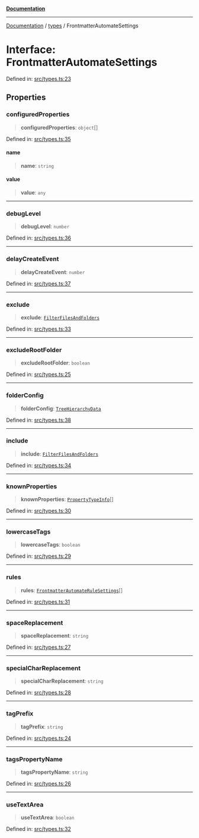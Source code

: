 [**Documentation**](../../README.md)

***

[Documentation](../../README.md) / [types](../README.md) / FrontmatterAutomateSettings

# Interface: FrontmatterAutomateSettings

Defined in: [src/types.ts:23](https://github.com/Christian-Me/folder-to-tags-plugin/blob/a733ed2c2245ed051659b6c3e9c71ef47c30835a/src/types.ts#L23)

## Properties

### configuredProperties

> **configuredProperties**: `object`[]

Defined in: [src/types.ts:35](https://github.com/Christian-Me/folder-to-tags-plugin/blob/a733ed2c2245ed051659b6c3e9c71ef47c30835a/src/types.ts#L35)

#### name

> **name**: `string`

#### value

> **value**: `any`

***

### debugLevel

> **debugLevel**: `number`

Defined in: [src/types.ts:36](https://github.com/Christian-Me/folder-to-tags-plugin/blob/a733ed2c2245ed051659b6c3e9c71ef47c30835a/src/types.ts#L36)

***

### delayCreateEvent

> **delayCreateEvent**: `number`

Defined in: [src/types.ts:37](https://github.com/Christian-Me/folder-to-tags-plugin/blob/a733ed2c2245ed051659b6c3e9c71ef47c30835a/src/types.ts#L37)

***

### exclude

> **exclude**: [`FilterFilesAndFolders`](FilterFilesAndFolders.md)

Defined in: [src/types.ts:33](https://github.com/Christian-Me/folder-to-tags-plugin/blob/a733ed2c2245ed051659b6c3e9c71ef47c30835a/src/types.ts#L33)

***

### excludeRootFolder

> **excludeRootFolder**: `boolean`

Defined in: [src/types.ts:25](https://github.com/Christian-Me/folder-to-tags-plugin/blob/a733ed2c2245ed051659b6c3e9c71ef47c30835a/src/types.ts#L25)

***

### folderConfig

> **folderConfig**: [`TreeHierarchyData`](../../uiTreeHierarchySortableSettings/type-aliases/TreeHierarchyData.md)

Defined in: [src/types.ts:38](https://github.com/Christian-Me/folder-to-tags-plugin/blob/a733ed2c2245ed051659b6c3e9c71ef47c30835a/src/types.ts#L38)

***

### include

> **include**: [`FilterFilesAndFolders`](FilterFilesAndFolders.md)

Defined in: [src/types.ts:34](https://github.com/Christian-Me/folder-to-tags-plugin/blob/a733ed2c2245ed051659b6c3e9c71ef47c30835a/src/types.ts#L34)

***

### knownProperties

> **knownProperties**: [`PropertyTypeInfo`](../type-aliases/PropertyTypeInfo.md)[]

Defined in: [src/types.ts:30](https://github.com/Christian-Me/folder-to-tags-plugin/blob/a733ed2c2245ed051659b6c3e9c71ef47c30835a/src/types.ts#L30)

***

### lowercaseTags

> **lowercaseTags**: `boolean`

Defined in: [src/types.ts:29](https://github.com/Christian-Me/folder-to-tags-plugin/blob/a733ed2c2245ed051659b6c3e9c71ef47c30835a/src/types.ts#L29)

***

### rules

> **rules**: [`FrontmatterAutomateRuleSettings`](FrontmatterAutomateRuleSettings.md)[]

Defined in: [src/types.ts:31](https://github.com/Christian-Me/folder-to-tags-plugin/blob/a733ed2c2245ed051659b6c3e9c71ef47c30835a/src/types.ts#L31)

***

### spaceReplacement

> **spaceReplacement**: `string`

Defined in: [src/types.ts:27](https://github.com/Christian-Me/folder-to-tags-plugin/blob/a733ed2c2245ed051659b6c3e9c71ef47c30835a/src/types.ts#L27)

***

### specialCharReplacement

> **specialCharReplacement**: `string`

Defined in: [src/types.ts:28](https://github.com/Christian-Me/folder-to-tags-plugin/blob/a733ed2c2245ed051659b6c3e9c71ef47c30835a/src/types.ts#L28)

***

### tagPrefix

> **tagPrefix**: `string`

Defined in: [src/types.ts:24](https://github.com/Christian-Me/folder-to-tags-plugin/blob/a733ed2c2245ed051659b6c3e9c71ef47c30835a/src/types.ts#L24)

***

### tagsPropertyName

> **tagsPropertyName**: `string`

Defined in: [src/types.ts:26](https://github.com/Christian-Me/folder-to-tags-plugin/blob/a733ed2c2245ed051659b6c3e9c71ef47c30835a/src/types.ts#L26)

***

### useTextArea

> **useTextArea**: `boolean`

Defined in: [src/types.ts:32](https://github.com/Christian-Me/folder-to-tags-plugin/blob/a733ed2c2245ed051659b6c3e9c71ef47c30835a/src/types.ts#L32)
